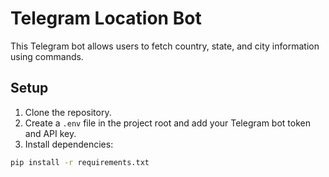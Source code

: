 # Telegram Location Bot

This Telegram bot allows users to fetch country, state, and city information using commands.

## Setup

1. Clone the repository.
2. Create a `.env` file in the project root and add your Telegram bot token and API key.
3. Install dependencies:

```bash
pip install -r requirements.txt
```
